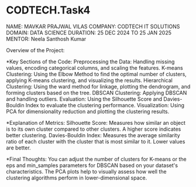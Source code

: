 # CODTECH.Task4
NAME: MAVKAR PRAJWAL VILAS
COMPANY: CODTECH IT SOLUTIONS
DOMAIN: DATA SCIENCE
DURATION: 25 DEC 2024 TO 25 JAN 2025
MENTOR:  Neela Santhosh Kumar

Overview of the Project:

*Key Sections of the Code:
Preprocessing the Data: Handling missing values, encoding categorical columns, and scaling the features.
K-means Clustering: Using the Elbow Method to find the optimal number of clusters, applying K-means clustering, and visualizing the results.
Hierarchical Clustering: Using the ward method for linkage, plotting the dendrogram, and forming clusters based on the tree.
DBSCAN Clustering: Applying DBSCAN and handling outliers.
Evaluation: Using the Silhouette Score and Davies-Bouldin Index to evaluate the clustering performance.
Visualization: Using PCA for dimensionality reduction and plotting the clustering results.

*Explanation of Metrics:
Silhouette Score: Measures how similar an object is to its own cluster compared to other clusters. A higher score indicates better clustering.
Davies-Bouldin Index: Measures the average similarity ratio of each cluster with the cluster that is most similar to it. Lower values are better.

*Final Thoughts:
You can adjust the number of clusters for K-means or the eps and min_samples parameters for DBSCAN based on your dataset's characteristics.
The PCA plots help to visually assess how well the clustering algorithms perform in lower-dimensional space.
